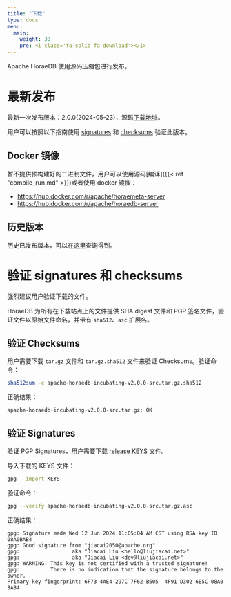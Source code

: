 ```yaml
---
title: "下载"
type: docs
menu:
  main:
    weight: 30
    pre: <i class='fa-solid fa-download'></i>
---
```


Apache HoraeDB 使用源码压缩包进行发布。

# 最新发布

最新一次发布版本：2.0.0(2024-05-23)，源码[下载地址](https://downloads.apache.org/incubator/horaedb/horaedb/v2.0.0/apache-horaedb-incubating-v2.0.0-src.tar.gz)。

用户可以按照以下指南使用 [signatures](https://downloads.apache.org/incubator/horaedb/horaedb/v2.0.0/apache-horaedb-incubating-v2.0.0-src.tar.gz.asc) 和 [checksums](https://downloads.apache.org/incubator/horaedb/horaedb/v2.0.0/apache-horaedb-incubating-v2.0.0-src.tar.gz.sha512) 验证此版本。

## Docker 镜像

暂不提供预构建好的二进制文件，用户可以使用源码[编译]({{< ref "compile_run.md" >}})或者使用 docker 镜像：

- https://hub.docker.com/r/apache/horaemeta-server
- https://hub.docker.com/r/apache/horaedb-server

## 历史版本

历史已发布版本，可以在[这里](https://downloads.apache.org/incubator/horaedb/horaedb/)查询得到。

# 验证 signatures 和 checksums

强烈建议用户验证下载的文件。

HoraeDB 为所有在下载站点上的文件提供 SHA digest 文件和 PGP 签名文件，验证文件以原始文件命名，并带有 `sha512`、`asc` 扩展名。

## 验证 Checksums

用户需要下载 `tar.gz` 文件和 `tar.gz.sha512` 文件来验证 Checksums。验证命令：

```bash
sha512sum -c apache-horaedb-incubating-v2.0.0-src.tar.gz.sha512
```

正确结果：

```
apache-horaedb-incubating-v2.0.0-src.tar.gz: OK
```

## 验证 Signatures

验证 PGP Signatures，用户需要下载 [release KEYS](https://downloads.apache.org/incubator/horaedb/KEYS) 文件。

导入下载的 KEYS 文件：

```bash
gpg --import KEYS
```

验证命令：

```bash
gpg --verify apache-horaedb-incubating-v2.0.0-src.tar.gz.asc
```

正确结果：

```
gpg: Signature made Wed 12 Jun 2024 11:05:04 AM CST using RSA key ID 08A0BAB4
gpg: Good signature from "jiacai2050@apache.org"
gpg:                 aka "Jiacai Liu <hello@liujiacai.net>"
gpg:                 aka "Jiacai Liu <dev@liujiacai.net>"
gpg: WARNING: This key is not certified with a trusted signature!
gpg:          There is no indication that the signature belongs to the owner.
Primary key fingerprint: 6F73 4AE4 297C 7F62 B605  4F91 D302 6E5C 08A0 BAB4
```
